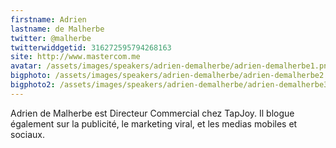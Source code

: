 ```yaml
---
firstname: Adrien 
lastname: de Malherbe
twitter: @malherbe 
twitterwiddgetid: 316272595794268163
site: http://www.mastercom.me
avatar: /assets/images/speakers/adrien-demalherbe/adrien-demalherbe1.png
bigphoto: /assets/images/speakers/adrien-demalherbe/adrien-demalherbe2.png
bigphoto2: /assets/images/speakers/adrien-demalherbe/adrien-demalherbe3.png
---
```


Adrien de Malherbe est Directeur Commercial chez TapJoy. Il blogue également sur la publicité, le marketing viral, et les medias mobiles et sociaux.